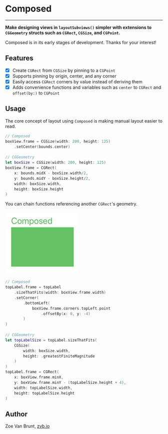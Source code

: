 #  Composed

---

**Make designing views in `layoutSubviews()` simpler with extensions to `CGGeometry` structs such as `CGRect`, `CGSize`, and `CGPoint`.**

Composed is in its early stages of development. Thanks for your interest!

## Features

- [x] Create `CGRect` from `CGSize` by pinning to a `CGPoint`
- [x] Supports pinning by origin, center, and any corner
- [x] Easily access `CGRect` corners by value instead of deriving them
- [x] Adds convenience functions and variables such as `center` to `CGRect` and `offset(by:)` to `CGPoint`

## Usage

The core concept of layout using `Composed` is making manual layout easier to read.

```swift
// Composed
boxView.frame = CGSize(width: 200, height: 125)
    .setCenter(bounds.center)
    
// CGGeometry
let boxSize = CGSize(width: 200, height: 125)
boxView.frame = CGRect(
    x: bounds.midX - boxSize.width/2,
    y: bounds.midY - boxSize.height/2,
    width: boxSize.width,
    height: boxSize.height
)
```

You can chain functions referencing another `CGRect`'s geometry.

![](img/relational.png)

```swift
// Composed
topLabel.frame = topLabel
    .sizeThatFits(width: boxView.frame.width)
    .setCorner(
        .bottomLeft(
            boxView.frame.corners.topLeft.point
                .offsetBy(x: 0, y: -4)
        )
)

// CGGeometry
let topLabelSize = topLabel.sizeThatFits(
    CGSize(
        width: boxSize.width,
        height: .greatestFiniteMagnitude
    )
)
topLabel.frame = CGRect(
    x: boxView.frame.minX,
    y: boxView.frame.minY - (topLabelSize.height + 4),
    width: topLabelSize.width,
    height: topLabelSize.height
)
```

## Author

Zoe Van Brunt, <a href="http://www.zvb.io">zvb.io</a>
